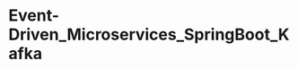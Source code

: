 # Event-Driven_Microservices_SpringBoot_Kafka

<!--Event-driven architecture (EDA) is a software design pattern in which decoupled applications can asynchronously publish and subscribe to events via an event broker/message broker.

1-Install and Setup Apache Kafka.
2-go to the intalled Path
3-open command prompt in current directory
4- Start the ZooKeeper service in command prompt:
  .\bin\windows\zookeeper-server-start.bat .\config\zookeeper.properties
5-open new command prompt windows in current directory  
6- Start the Kafka broker service in new in command prompt:
 .\bin\windows\kafka-server-start.bat .\config\server.properties
 -----------------------------
 OrderService  is producer
 EmailService && StockService are consumers -->
 
